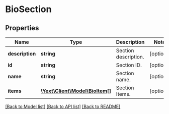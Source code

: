 # BioSection

## Properties
Name | Type | Description | Notes
------------ | ------------- | ------------- | -------------
**description** | **string** | Section description. | [optional] 
**id** | **string** | Section ID. | [optional] 
**name** | **string** | Section name. | [optional] 
**items** | [**\Yext\Client\Model\BioItem[]**](BioItem.md) | Section Items. | [optional] 

[[Back to Model list]](../README.md#documentation-for-models) [[Back to API list]](../README.md#documentation-for-api-endpoints) [[Back to README]](../README.md)


